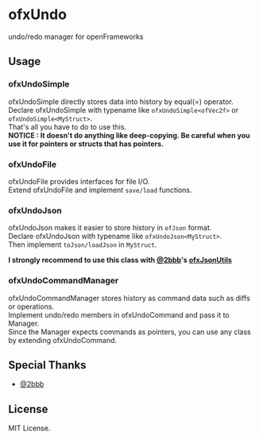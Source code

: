 # ofxUndo

undo/redo manager for openFrameworks

## Usage

### ofxUndoSimple

ofxUndoSimple directly stores data into history by equal(=) operator.  
Declare ofxUndoSimple with typename like `ofxUndoSimple<ofVec2f>` or `ofxUndoSimple<MyStruct>`.  
That's all you have to do to use this.  
__NOTICE : It doesn't do anything like deep-copying. Be careful when you use it for pointers or structs that has pointers.__  

### ofxUndoFile

ofxUndoFile provides interfaces for file I/O.  
Extend ofxUndoFile and implement `save/load` functions.  

### ofxUndoJson

ofxUndoJson makes it easier to store history in `ofJson` format.  
Declare ofxUndoJson with typename like `ofxUndoJson<MyStruct>`.  
Then implement `toJson/loadJson` in `MyStruct`.  

__I strongly recommend to use this class with [@2bbb](https://github.com/2bbb)'s [ofxJsonUtils](https://github.com/2bbb/ofxJsonUtils)__

### ofxUndoCommandManager

ofxUndoCommandManager stores history as command data such as diffs or operations.  
Implement undo/redo members in ofxUndoCommand and pass it to Manager.  
Since the Manager expects commands as pointers, you can use any class by extending ofxUndoCommand.  

## Special Thanks

- [@2bbb](https://github.com/2bbb)

## License
MIT License.